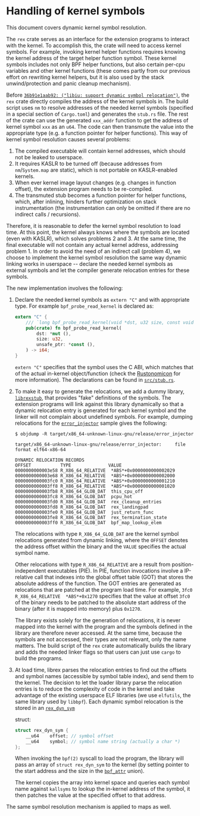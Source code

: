 # Handling of kernel symbols

This document covers dynamic kernel symbol resolution.

The `rex` crate serves as an interface for the extension programs to
interact with the kernel. To accomplish this, the crate will need to access
kernel symbols. For example, invoking kernel helper functions requires
knowing the kernel address of the target helper function symbol.  These
kernel symbols includes not only BPF helper functions, but also certain
per-cpu variables and other kernel functions (these comes partly from our
previous effort on rewriting kernel helpers, but it is also used by the
stack unwind/protection and panic cleanup mechanism).

Before [`36b91e1aab92: ("libiu: support dynamic symbol
relocation")`](https://github.com/rex-rs/rex/commit/36b91e1aab92a28cf341852c1ffd187597736d60),
the `rex` crate directly compiles the address of the kernel symbols in. The
build script uses `nm` to resolve addresses of the needed kernel symbols
(specified in a special section of `Cargo.toml`) and generates the
`stub.rs` file. The rest of the crate can use the generated `xxx_addr`
function to get the address of kernel symbol `xxx` as an `u64`. The code
can then transmute the value into the appropriate type (e.g. a function
pointer for helper functions). This way of kernel symbol resolution causes
several problems:

1. The compiled executable will contain kernel addresses, which should not
   be leaked to userspace.
2. It requires KASLR to be turned off (because addresses from
   `nm`/`System.map` are static), which is not portable on KASLR-enabled
   kernels.
3. When ever kernel image layout changes (e.g. changes in function offset),
   the extension program needs to be re-compiled.
4. The transmuted stub becomes a function pointer for helper functions,
   which, after inlining, hinders further optimization on stack
   instrumentation (the instrumentation can only be omitted if there are no
   indirect calls / recursions).

Therefore, it is reasonable to defer the kernel symbol resolution to load
time.  At this point, the kernel always knows where the symbols are located
(even with KASLR), which solves problems 2 and 3. At the same time, the
final executable will not contain any actual kernel address, addressing
problem 1. In order to avoid the need of an indirect call (problem 4), we
choose to implement the kernel symbol resolution the same way dynamic
linking works in userspace -- declare the needed kernel symbols as external
symbols and let the compiler generate relocation entries for these symbols.

The new implementation involves the following:

1. Declare the needed kernel symbols as `extern "C"` and with appropriate
   type.  For example `bpf_probe_read_kernel` is declared as:

   ```Rust
   extern "C" {
       /// `long bpf_probe_read_kernel(void *dst, u32 size, const void *unsafe_ptr)`
       pub(crate) fn bpf_probe_read_kernel(
           dst: *mut (),
           size: u32,
           unsafe_ptr: *const (),
       ) -> i64;
   }
   ```

   `extern "C"` specifies that the symbol uses the C ABI, which matches
   that of the actual in-kernel object/function (check the
   [Rustonomicon](https://doc.rust-lang.org/nomicon/other-reprs.html) for
   more information). The declarations can be found in
   [`src/stub.rs`](https://github.com/rex-rs/rex/blob/main/rex/src/stub.rs).

2. To make it easy to generate the relocations, we add a dummy library,
   [`librexstub`](https://github.com/rex-rs/rex/tree/main/rex/librexstub),
   that provides "fake" definitions of the symbols. The extension programs
   will link against this library dynamically so that a dynamic relocation
   entry is generated for each kernel symbol and the linker will not
   complain about undefined symbols. For example, dumping relocations for
   the
   [`error_injector`](https://github.com/rex-rs/rex/tree/main/samples/error_injector)
   sample gives the following:

   ```console
   $ objdump -R target/x86_64-unknown-linux-gnu/release/error_injector

   target/x86_64-unknown-linux-gnu/release/error_injector:     file format elf64-x86-64

   DYNAMIC RELOCATION RECORDS
   OFFSET           TYPE              VALUE
   0000000000003e58 R_X86_64_RELATIVE  *ABS*+0x0000000000002029
   0000000000003e68 R_X86_64_RELATIVE  *ABS*+0x0000000000002000
   0000000000003fc0 R_X86_64_RELATIVE  *ABS*+0x0000000000001210
   0000000000003ff8 R_X86_64_RELATIVE  *ABS*+0x0000000000001020
   0000000000003fb8 R_X86_64_GLOB_DAT  this_cpu_off
   0000000000003fc8 R_X86_64_GLOB_DAT  pcpu_hot
   0000000000003fd0 R_X86_64_GLOB_DAT  rex_cleanup_entries
   0000000000003fd8 R_X86_64_GLOB_DAT  rex_landingpad
   0000000000003fe0 R_X86_64_GLOB_DAT  just_return_func
   0000000000003fe8 R_X86_64_GLOB_DAT  rex_termination_state
   0000000000003ff0 R_X86_64_GLOB_DAT  bpf_map_lookup_elem
   ```

   The relocations with type `R_X86_64_GLOB_DAT` are the kernel symbol
   relocations generated from dynamic linking, where the `OFFSET` denotes the
   address offset within the binary and the `VALUE` specifies the actual symbol
   name.

   Other relocations with type `R_X86_64_RELATIVE` are a result from
   position-independent executables (PIE).  In PIE, function invocations
   involve a IP-relative call that indexes into the global offset table
   (GOT) that stores the absolute address of the function. The GOT entries
   are generated as relocations that are patched at the program load time.
   For example, `3fc0 R_X86_64_RELATIVE  *ABS*+0x1270` specifies that the
   value at offset `3fc0` of the binary needs to be patched to the absolute
   start address of the binary (after it is mapped into memory) plus
   `0x1270`.

   The library exists solely for the generation of relocations, it is never
   mapped into the kernel with the program and the symbols defined in the
   library are therefore never accessed. At the same time, because the
   symbols are not accessed, their types are not relevant, only the name
   matters. The build script of the `rex` crate automatically builds the
   library and adds the needed linker flags so that users can just use
   `cargo` to build the programs.

3. At load time, librex parses the relocation entries to find out the
   offsets and symbol names (accessible by symbol table index), and send
   them to the kernel. The decision to let the loader library parse the
   relocation entries is to reduce the complexity of code in the kernel and
   take advantage of the existing userspace ELF libraries (we use
   `elfutils`, the same library used by `libbpf`).  Each dynamic symbol
   relocation is the stored in an
   [`rex_dyn_sym`](https://github.com/rex-rs/linux/blob/cd07f685c08b6087da0b1468a97d75c3de51e296/include/uapi/linux/bpf.h#L1472-L1475)

   struct:

   ```C
   struct rex_dyn_sym {
       __u64	offset; // symbol offset
       __u64	symbol; // symbol name string (actually a char *)
   };
   ```

   When invoking the `bpf(2)` syscall to load the program, the library will
   pass an array of `struct rex_dyn_sym` to the kernel (by setting pointer
   to the start address and the size in the
   [`bpf_attr`](https://github.com/rex-rs/linux/blob/cd07f685c08b6087da0b1468a97d75c3de51e296/include/uapi/linux/bpf.h#L1591-L1592)
   union).

   The kernel copies the array into kernel space and queries each symbol
   name against `kallsyms` to lookup the in-kernel address of the symbol,
   it then patches the value at the specified offset to that address.

The same symbol resolution mechanism is applied to maps as well.
